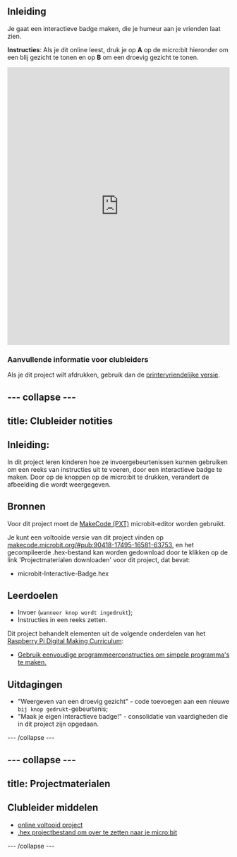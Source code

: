 ## Inleiding

Je gaat een interactieve badge maken, die je humeur aan je vrienden laat zien.

**Instructies**: Als je dit online leest, druk je op **A** op de micro:bit hieronder om een blij gezicht te tonen en op **B** om een droevig gezicht te tonen.

<div style="position:relative;height:0;padding-bottom:125%;overflow:hidden;"><iframe style="position:absolute;top:0;left:0;width:100%;height:100%;" src="https://makecode.microbit.org/---run?id=_M6yLfbemfPUv" allowfullscreen="allowfullscreen" sandbox="allow-popups allow-forms allow-scripts allow-same-origin" frameborder="0"></iframe></div>

### Aanvullende informatie voor clubleiders

Als je dit project wilt afdrukken, gebruik dan de [printervriendelijke versie](https://projects.raspberrypi.org/en/projects/interactive-badge/print).

## \--- collapse \---

## title: Clubleider notities

## Inleiding:

In dit project leren kinderen hoe ze invoergebeurtenissen kunnen gebruiken om een reeks van instructies uit te voeren, door een interactieve badge te maken. Door op de knoppen op de micro:bit te drukken, verandert de afbeelding die wordt weergegeven.

## Bronnen

Voor dit project moet de [MakeCode (PXT)](http://jumpto.cc/pxt-new) microbit-editor worden gebruikt.

Je kunt een voltooide versie van dit project vinden op [makecode.microbit.org/#pub:90418-17495-16581-63753](https://makecode.microbit.org/#pub:90418-17495-16581-63753), en het gecompileerde .hex-bestand kan worden gedownload door te klikken op de link 'Projectmaterialen downloaden' voor dit project, dat bevat:

* microbit-Interactive-Badge.hex

## Leerdoelen

* Invoer (`wanneer knop wordt ingedrukt`);
* Instructies in een reeks zetten.

Dit project behandelt elementen uit de volgende onderdelen van het [Raspberry Pi Digital Making Curriculum](http://rpf.io/curriculum):

* [Gebruik eenvoudige programmeerconstructies om simpele programma's te maken.](https://www.raspberrypi.org/curriculum/programming/creator)

## Uitdagingen

* "Weergeven van een droevig gezicht" - code toevoegen aan een nieuwe `bij knop gedrukt`-gebeurtenis;
* "Maak je eigen interactieve badge!" - consolidatie van vaardigheden die in dit project zijn opgedaan.

\--- /collapse \---

## \--- collapse \---

## title: Projectmaterialen

## Clubleider middelen

* [online voltooid project](https://makecode.microbit.org/#pub:90418-17495-16581-63753)
* [.hex projectbestand om over te zetten naar je micro:bit](resources/microbit-Interactive-Badge.hex)

\--- /collapse \---